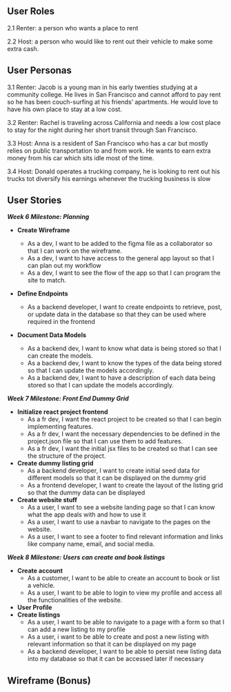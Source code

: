 ## User Roles

2.1 Renter: a person who wants a place to rent

2.2 Host: a person who would like to rent out their vehicle to make some extra cash.

## User Personas

3.1 Renter: Jacob is a young man in his early twenties studying at a community college. He lives in San Francisco and cannot afford to pay rent so he has been couch-surfing at his friends’ apartments. He would love to have his own place to stay at a low cost.

3.2 Renter: Rachel is traveling across California and needs a low cost place to stay for the night during her short transit through San Francisco. 

3.3	Host: Anna is a resident of San Francisco who has a car but mostly relies on
public transportation to and from work. He wants to earn extra money from his car which sits idle most of the time.

3.4	Host: Donald operates a trucking company, he is looking to rent out his trucks tot diversify his earnings whenever the trucking business is slow


## User Stories


***Week 6 Milestone: Planning***
- **Create Wireframe**
   - As a dev, I want to be added to the figma file as a collaborator so that I can work on the wireframe.
  - As a dev, I want to have access to the general app layout so that I can plan out my workflow
  - As a dev, I want to see the flow of the app so that I can program the site to match.
- **Define Endpoints**
  - As a backend developer, I want to create endpoints to retrieve, post, or update data in the database so that they can be used where required in the       frontend
                  
- **Document Data Models**
  - As a backend dev, I want to know what data is being stored so that I can create the models.
  - As a backend dev, I want to know the types of the data being stored so that I can update the models accordingly.
  - As a backend dev, I want to have a description of each data being stored so that I can update the models accordingly.

***Week 7 Milestone: Front End Dummy Grid***
- **Initialize react project frontend**
    - As a fr dev, I want the react project to be created so that I can begin implementing features.
    - As a fr dev, I want the necessary dependencies to be defined in the project.json file so that I can use them to add features.
    - As a fr dev, I want the initial jsx files to be created so that I can see the structure of the project.
- **Create dummy listing grid**
    - As a backend developer, I want to create initial seed data for different models so that it can be displayed on the dummy grid
    - As a frontend developer, I want to create the layout of the listing grid so that the dummy data can be displayed
- **Create website stuff**
   - As a user, I want to see a website landing page so that I can know what the app deals with and how to use it
    - As a user, I want to use a navbar to navigate to the pages on the website.
    - As a user, I want to see a footer to find relevant information and links like company name, email, and social media.
    
***Week 8 Milestone: Users can create and book listings***
- **Create account**
  - As a customer, I want to be able to create an account to book or list a vehicle.
  - As a user, I want to be able to login to view my profile and access all the functionalities of the website.
- **User Profile**
- **Create listings**
  - As a user, I want to be able to navigate to a page with a form so that I can add a new listing to my profile
  - As a user, i want to be able to create and post a new listing with relevant information so that it can be displayed on my page
  - As a backend developer, I want to be able to persist new listing data into my database so that it can be accessed later if necessary


## Wireframe (Bonus)

